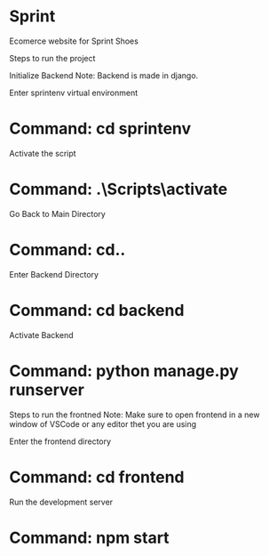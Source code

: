 # Sprint
Ecomerce website for Sprint Shoes


Steps to run the project

Initialize Backend 
Note: Backend is made in django. 

Enter sprintenv virtual environment 
# Command: cd sprintenv

 Activate the script
# Command: .\Scripts\activate 

Go Back to Main Directory
# Command: cd..

Enter Backend Directory 
# Command: cd backend

Activate Backend
# Command: python manage.py runserver



Steps to run the frontned
Note: Make sure to open frontend in a new window of VSCode or any editor thet you are using

 Enter the frontend directory
# Command: cd frontend

Run the development server
# Command: npm start
